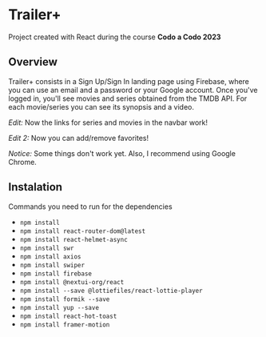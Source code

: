 # Trailer+
Project created with React during the course **Codo a Codo 2023**

## Overview
Trailer+ consists in a Sign Up/Sign In landing page using Firebase, where you can use an email and a password or your Google account. Once you've logged in, you'll see movies and series obtained from the TMDB API. For each movie/series you can see its synopsis and a video.

_Edit:_ Now the links for series and movies in the navbar work!

_Edit 2:_ Now you can add/remove favorites!

_Notice:_ Some things don't work yet. Also, I recommend using Google Chrome.

## Instalation
Commands you need to run for the dependencies
* `npm install`
* `npm install react-router-dom@latest`
* `npm install react-helmet-async`
* `npm install swr`
* `npm install axios`
* `npm install swiper`
* `npm install firebase`
* `npm install @nextui-org/react`
* `npm install --save @lottiefiles/react-lottie-player`
* `npm install formik --save`
* `npm install yup --save`
* `npm install react-hot-toast`
* `npm install framer-motion`
